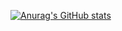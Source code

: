 [![Anurag's GitHub stats](https://github-readme-stats.vercel.app/api?username=0sapphy)](https://github.com/anuraghazra/github-readme-stats)
